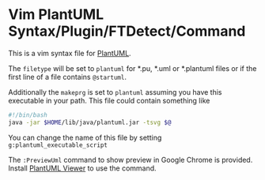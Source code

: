 # Vim PlantUML Syntax/Plugin/FTDetect/Command

This is a vim syntax file for [PlantUML](http://plantuml.com).

The `filetype` will be set to `plantuml` for *.pu, *.uml or *.plantuml files or if the
first line of a file contains `@startuml`.

Additionally the `makeprg` is set to `plantuml` assuming you have this
executable in your path.  This file could contain something like

````sh
#!/bin/bash
java -jar $HOME/lib/java/plantuml.jar -tsvg $@
````

You can change the name of this file by setting `g:plantuml_executable_script`

The `:PreviewUml` command to show preview in Google Chrome is provided.
Install [PlantUML Viewer](https://chrome.google.com/webstore/detail/plantuml-viewer/legbfeljfbjgfifnkmpoajgpgejojooj) to use the command.
